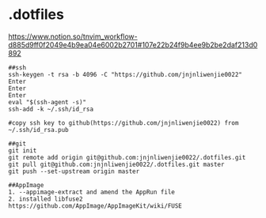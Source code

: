 # .dotfiles

https://www.notion.so/tnvim_workflow-d885d9ff0f2049e4b9ea04e6002b2701#107e22b24f9b4ee9b2be2daf213d0892
```
##ssh
ssh-keygen -t rsa -b 4096 -C "https://github.com/jnjnliwenjie0022"
Enter
Enter
Enter
eval "$(ssh-agent -s)"
ssh-add -k ~/.ssh/id_rsa

#copy ssh key to github(https://github.com/jnjnliwenjie0022) from ~/.ssh/id_rsa.pub
```
```
##git
git init
git remote add origin git@github.com:jnjnliwenjie0022/.dotfiles.git
git pull git@github.com:jnjnliwenjie0022/.dotfiles.git master
git push --set-upstream origin master
```
```
##AppImage
1. --appimage-extract and amend the AppRun file
2. installed libfuse2
https://github.com/AppImage/AppImageKit/wiki/FUSE
```
